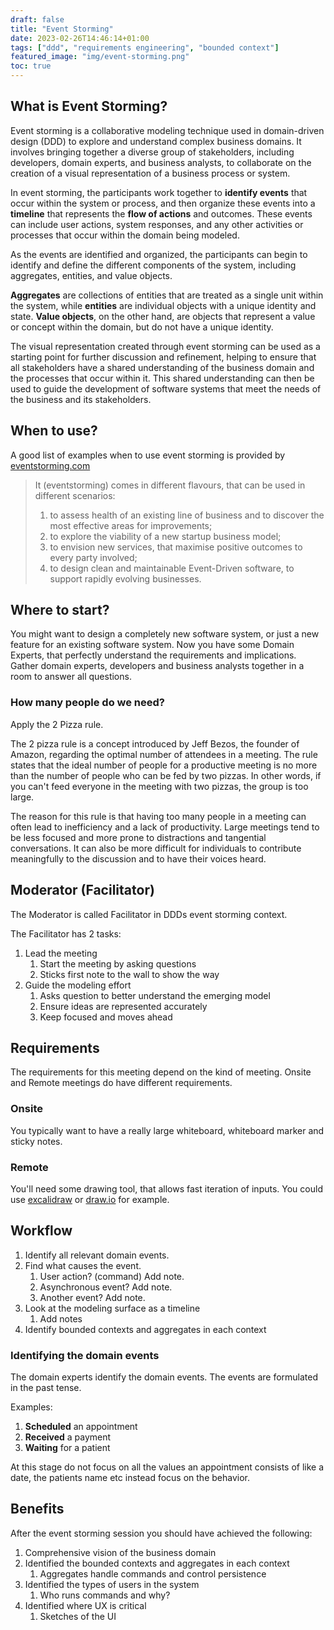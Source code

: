 ```yaml
---
draft: false
title: "Event Storming"
date: 2023-02-26T14:46:14+01:00
tags: ["ddd", "requirements engineering", "bounded context"]
featured_image: "img/event-storming.png"
toc: true
---
```


## What is Event Storming?

Event storming is a collaborative modeling technique used in domain-driven design (DDD) to explore and understand complex business domains. It involves bringing together a diverse group of stakeholders, including developers, domain experts, and business analysts, to collaborate on the creation of a visual representation of a business process or system.

In event storming, the participants work together to **identify events** that occur within the system or process, and then organize these events into a **timeline** that represents the **flow of actions** and outcomes. These events can include user actions, system responses, and any other activities or processes that occur within the domain being modeled.

As the events are identified and organized, the participants can begin to identify and define the different components of the system, including aggregates, entities, and value objects. 

**Aggregates** are collections of entities that are treated as a single unit within the system, while **entities** are individual objects with a unique identity and state. **Value objects**, on the other hand, are objects that represent a value or concept within the domain, but do not have a unique identity.

The visual representation created through event storming can be used as a starting point for further discussion and refinement, helping to ensure that all stakeholders have a shared understanding of the business domain and the processes that occur within it. This shared understanding can then be used to guide the development of software systems that meet the needs of the business and its stakeholders.

## When to use?
A good list of examples when to use event storming is provided by [eventstorming.com](https://www.eventstorming.com/)

> It (eventstorming) comes in different flavours, that can be used in different scenarios:
>
> 1. to assess health of an existing line of business and to discover the most effective areas for improvements;
> 2. to explore the viability of a new startup business model;
> 3. to envision new services, that maximise positive outcomes to every party involved;
> 4. to design clean and maintainable Event-Driven software, to support rapidly evolving businesses.

## Where to start?

You might want to design a completely new software system, or just a new feature for an existing software system.
Now you have some Domain Experts, that perfectly understand the requirements and implications.
Gather domain experts, developers and business analysts together in a room to answer all questions.

### How many people do we need?

Apply the 2 Pizza rule.

The 2 pizza rule is a concept introduced by Jeff Bezos, the founder of Amazon, regarding the optimal number of attendees in a meeting. The rule states that the ideal number of people for a productive meeting is no more than the number of people who can be fed by two pizzas. In other words, if you can't feed everyone in the meeting with two pizzas, the group is too large.

The reason for this rule is that having too many people in a meeting can often lead to inefficiency and a lack of productivity. Large meetings tend to be less focused and more prone to distractions and tangential conversations. It can also be more difficult for individuals to contribute meaningfully to the discussion and to have their voices heard.

## Moderator (Facilitator)

The Moderator is called Facilitator in DDDs event storming context.

The Facilitator has 2 tasks:

1. Lead the meeting
    1. Start the meeting by asking questions
    2. Sticks first note to the wall to show the way
2. Guide the modeling effort
    1. Asks question to better understand the emerging model
    2. Ensure ideas are represented accurately 
    3. Keep focused and moves ahead

## Requirements

The requirements for this meeting depend on the kind of meeting. Onsite and Remote meetings do have different requirements.

### Onsite

You typically want to have a really large whiteboard, whiteboard marker and sticky notes.

### Remote

You'll need some drawing tool, that allows fast iteration of inputs.
You could use [excalidraw](https://excalidraw.com/) or [draw.io](https://draw.io) for example.

## Workflow

1. Identify all relevant domain events.
2. Find what causes the event.
    1. User action? (command) Add note.
    2. Asynchronous event? Add note.
    3. Another event? Add note.
3. Look at the modeling surface as a timeline
    1. Add notes
4. Identify bounded contexts and aggregates in each context

### Identifying the domain events

The domain experts identify the domain events. The events are formulated in the past tense.

Examples:

1. **Scheduled** an appointment
2. **Received** a payment
3. **Waiting** for a patient

At this stage do not focus on all the values an appointment consists of like a date, the patients name etc instead focus on the behavior.

## Benefits

After the event storming session you should have achieved the following:

1. Comprehensive vision of the business domain
2. Identified the bounded contexts and aggregates in each context
    1. Aggregates handle commands and control persistence
3. Identified the types of users in the system
    1. Who runs commands and why?
4. Identified where UX is critical
    1. Sketches of the UI